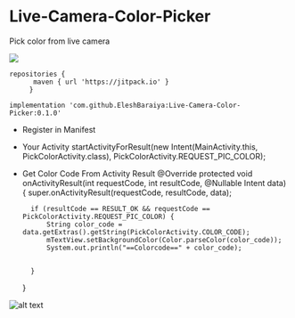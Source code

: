 # Live-Camera-Color-Picker
Pick color from live camera

[![](https://jitpack.io/v/EleshBaraiya/Live-Camera-Color-Picker.svg)](https://jitpack.io/#EleshBaraiya/Live-Camera-Color-Picker)

    repositories {	
		  maven { url 'https://jitpack.io' }
		 }

    implementation 'com.github.EleshBaraiya:Live-Camera-Color-Picker:0.1.0'

* Register in Manifest
    <activity android:name="com.tatwadeep.livecameracolorpickerlib.PickColorActivity" />

* Your Activity
startActivityForResult(new Intent(MainActivity.this, PickColorActivity.class), PickColorActivity.REQUEST_PIC_COLOR);

* Get Color Code From Activity Result
    @Override
    protected void onActivityResult(int requestCode, int resultCode, @Nullable Intent data) {
        super.onActivityResult(requestCode, resultCode, data);

        if (resultCode == RESULT_OK && requestCode == PickColorActivity.REQUEST_PIC_COLOR) {
            String color_code = data.getExtras().getString(PickColorActivity.COLOR_CODE);
            mTextView.setBackgroundColor(Color.parseColor(color_code));
            System.out.println("==Colorcode==" + color_code);


        }
    }

 ![alt text](https://github.com/EleshBaraiya/Live-Camera-Color-Picker/blob/master/screenshot.png)
